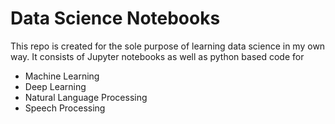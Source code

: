 # Data Science Notebooks

This repo is created for the sole purpose of learning data science in my own way. It consists of Jupyter notebooks as well as python based code for
* Machine Learning
* Deep Learning
* Natural Language Processing
* Speech Processing
